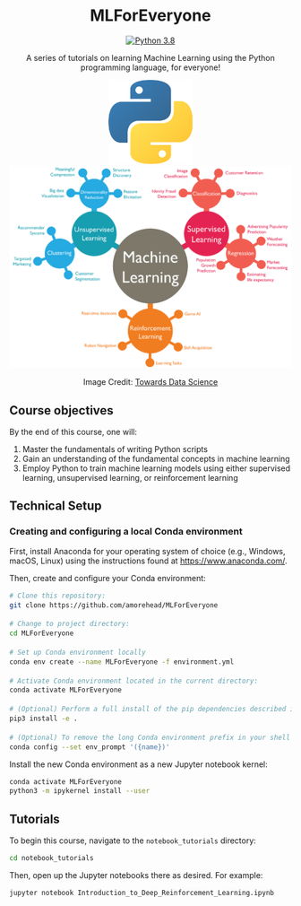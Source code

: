 <div align="center">

# MLForEveryone
[![Python 3.8](https://img.shields.io/badge/python-3.8-blue.svg)](https://www.python.org/downloads/release/python-380/)

A series of tutorials on learning Machine Learning using the Python programming language, for everyone!

<img src="images/python_icon.png" alt="Python Icon" width="150"/>

<img src="images/machine_learning_chart.png" alt="Python Icon" width="1398"/>

Image Credit: [Towards Data Science](https://towardsdatascience.com/machine-learning-algorithms-in-laymans-terms-part-1-d0368d769a7b)

</div>

## Course objectives

By the end of this course, one will:
1. Master the fundamentals of writing Python scripts
2. Gain an understanding of the fundamental concepts in machine learning
3. Employ Python to train machine learning models using either supervised learning, unsupervised learning, or reinforcement learning

## Technical Setup
### Creating and configuring a local Conda environment

First, install Anaconda for your operating system of choice (e.g., Windows, macOS, Linux) using the instructions found at https://www.anaconda.com/.

Then, create and configure your Conda environment:

```bash
# Clone this repository:
git clone https://github.com/amorehead/MLForEveryone

# Change to project directory:
cd MLForEveryone

# Set up Conda environment locally
conda env create --name MLForEveryone -f environment.yml

# Activate Conda environment located in the current directory:
conda activate MLForEveryone

# (Optional) Perform a full install of the pip dependencies described in 'requirements.txt':
pip3 install -e .

# (Optional) To remove the long Conda environment prefix in your shell prompt, modify the env_prompt setting in your .condarc file with:
conda config --set env_prompt '({name})'
 ```

Install the new Conda environment as a new Jupyter notebook kernel:

```bash
conda activate MLForEveryone
python3 -m ipykernel install --user
```

## Tutorials

To begin this course, navigate to the `notebook_tutorials` directory:

```bash
cd notebook_tutorials
```

Then, open up the Jupyter notebooks there as desired. For example:

```bash
jupyter notebook Introduction_to_Deep_Reinforcement_Learning.ipynb
```